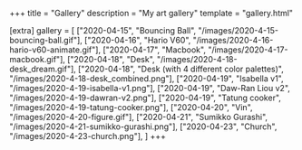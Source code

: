 +++
title = "Gallery"
description = "My art gallery"
template = "gallery.html"

[extra]
gallery = [
    ["2020-04-15", "Bouncing Ball", "/images/2020-4-15-bouncing-ball.gif"],
    ["2020-04-16", "Hario V60", "/images/2020-4-16-hario-v60-animate.gif"],
    ["2020-04-17", "Macbook", "/images/2020-4-17-macbook.gif"],
    ["2020-04-18", "Desk", "/images/2020-4-18-desk_dream.gif"],
    ["2020-04-18", "Desk (with 4 different color palettes)", "/images/2020-4-18-desk_combined.png"],
    ["2020-04-19", "Isabella v1", "/images/2020-4-19-isabella-v1.png"],
    ["2020-04-19", "Daw-Ran Liou v2", "/images/2020-4-19-dawran-v2.png"],
    ["2020-04-19", "Tatung cooker", "/images/2020-4-19-tatung-cooker.png"],
    ["2020-04-20", "Vin", "/images/2020-4-20-figure.gif"],
    ["2020-04-21", "Sumikko Gurashi", "/images/2020-4-21-sumikko-gurashi.png"],
    ["2020-04-23", "Church", "/images/2020-4-23-church.png"],
]
+++
